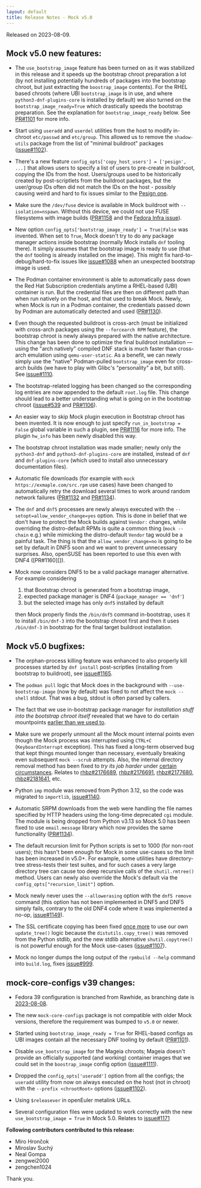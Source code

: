 ```yaml
---
layout: default
title: Release Notes - Mock v5.0
---
```


Released on 2023-08-09.

## Mock v5.0 new features:

- The `use_bootstrap_image` feature has been turned on as it was stabilized in
  this release and it speeds up the bootstrap chroot preparation a lot
  (by not installing potentially hundreds of packages into the bootstrap chroot,
  but just extracting the `boostrap_image` contents).  For the RHEL based chroots
  (where UBI `bootstrap_image` is in use, and where `python3-dnf-plugins-core`
  is installed by default) we also turned on the `bootstrap_image_ready=True`
  which drastically speeds the bootstrap preparation.  See the explanation for
  `bootstrap_image_ready` below.  See [PR#1101][] for more info.

- Start using `useradd` and `userdel` utilities from the host to modify
  in-chroot `etc/passwd` and `etc/group`.  This allowed us to remove
  the `shadow-utils` package from the list of "minimal buildroot" packages
  ([issue#1102][]).

- There's a new feature `config_opts['copy_host_users'] = ['pesign', ...]` that
  allows users to specify a list of users to pre-create in buildroot, copying
  the IDs from the host.  Users/groups used to be historically created by
  post-scriptlets from the buildroot packages, but the user/group IDs often did
  not match the IDs on the host - possibly causing weird and hard to fix issues
  similar to the [Pesign one][issue#1091].

- Make sure the `/dev/fuse` device is available in Mock buildroot with
  `--isolation=nspawn`.  Without this device, we could not use FUSE filesystems
  with image builds ([PR#1158][] and the [Fedora Infra issue][fuseInfra]).

- New option `config_opts['bootstrap_image_ready'] = True|False` was invented.
  When set to `True`, Mock doesn't try to do any package manager actions inside
  bootstrap (normally Mock installs `dnf` tooling there).  It simply assumes
  that the bootstrap image is ready to use (that the `dnf` tooling is already
  installed on the image).  This might fix hard-to-debug/hard-to-fix issues like
  [issue#1088][] when an unexpected bootstrap image is used.

- The Podman container environment is able to automatically pass down the Red
  Hat Subscription credentials anytime a RHEL-based (UBI) container is run.  But
  the credential files are then on different path than when run natively on
  the host, and that used to break Mock.  Newly, when Mock is run in a Podman
  container, the credentials passed down by Podman are automatically detected
  and used ([PR#1130][]).

- Even though the requested buildroot is cross-arch (must be initialized with
  cross-arch packages using the `--forcearch RPM` feature), the bootstrap chroot
  is newly always prepared with the native architecture.  This change has been
  done to optimize the final buildroot installation — using the "arch natively"
  compiled DNF stack is much faster than cross-arch emulation using
  `qemu-user-static`.  As a benefit, we can newly simply use the "native"
  Podman-pulled `bootstrap_image` even for cross-arch builds (we have to play
  with Glibc's "personality" a bit, but still).  See [issue#1110][].

- The bootstrap-related logging has been changed so the corresponding log
  entries are now appended to the default `root.log` file.  This change should
  lead to a better understanding what is going on in the bootstrap chroot
  ([issue#539][] and [PR#1106][]).

- An easier way to skip Mock plugin execution in Bootstrap chroot has been
  invented.  It is now enough to just specify `run_in_bootstrap = False` global
  variable in such a plugin, see [PR#1116][] for more info.  The plugin
  `hw_info` has been newly disabled this way.

- The bootstrap chroot installation was made smaller;  newly only the
  `python3-dnf` and `python3-dnf-plugins-core` are installed, instead of `dnf`
  and `dnf-plugins-core` (which used to install also unnecessary documentation
  files).

- Automatic file downloads (for example with `mock https://exmaple.com/src.rpm`
  use cases) have been changed to automatically retry the download several times
  to work around random network failures ([PR#1132][] and [PR#1134][]).

- The `dnf` and `dnf5` processes are newly always executed with the
  `--setopt=allow_vendor_change=yes` option.  This is done in belief that we
  don't have to protect the Mock builds against `Vendor:` changes, while
  overriding the distro-default RPMs is quite a common thing (`mock --chain`
  e.g.) while mimicking the distro-default `Vendor` tag would be a painful task.
  The thing is that the `allow_vendor_change=no` is going to be set by default
  in DNF5 soon and we want to prevent unnecessary surprises.  Also, openSUSE has
  been reported to use this even with DNF4 ([PR#1160][]).

- Mock now considers DNF5 to be a valid package manager alternative.  For
  example considering

    1. that Bootstrap chroot is generated from a bootstrap image,
    2. expected package manager is DNF4 (`package_manager == 'dnf'`)
    3. but the selected image has only `dnf5` installed by default

  then Mock properly finds the `/bin/dnf5` command in-bootstrap, uses it to
  install `/bin/dnf-3` into the bootstrap chroot first and then it uses
  `/bin/dnf-3` in bootstrap for the final target buildroot installation.


## Mock v5.0 bugfixes:

- The orphan-process killing feature was enhanced to also properly kill
  processes started by `dnf install` post-scriptles (installing from bootstrap
  to buildroot), see [issue#1165][].

- The `podman pull` logic that Mock does in the background with
  `--use-bootstrap-image` (now by default) was fixed to not affect the
  `mock --shell` stdout.  That was a bug, stdout is often parsed by callers.

- The fact that we use in-bootstrap package manager for *installation stuff into
  the bootstrap chroot itself* revealed that we have to do certain mountpoints
  [earlier than we used to][PR#1167].

- Make sure we properly unmount all the Mock mount internal points even though
  the Mock process was interrupted using `CTRL+C` (`KeyboardInterrupt`
  exception).  This has fixed a long-term observed bug that kept things mounted
  longer than necessary, eventually breaking even subsequent `mock --scrub`
  attempts.  Also, the internal directory removal method has been fixed to
  *try its job harder* under [certain circumstances][PR#1058]. Relates to
  [rhbz#2176689][], [rhbz#2176691][], [rhbz#2177680][], [rhbz#2181641][], etc.

- Python `imp` module was removed from Python 3.12, so the code was migrated to
  `importlib`, [issue#1140][].

- Automatic SRPM downloads from the web were handling the file names specified
  by HTTP headers using the long-time deprecated `cgi` module.  The module is
  being dropped from Python v3.13 so Mock 5.0 has been fixed to use
  `email.message` library which now provides the same functionality
  ([PR#1134][]).

- The default recursion limit for Python scripts is set to 1000 (for non-root
  users); this hasn't been enough for Mock in some use-cases so the limit has
  been increased in v5.0+.  For example, some utilities have directory-tree
  stress-tests their test suites, and for such cases a very large directory tree
  can cause too deep recursive calls of the `shutil.rmtree()` method.  Users
  can newly also override the Mock's default via the
  `config_opts["recursion_limit"]` option.

- Mock newly never uses the `--allowerasing` option with the `dnf5 remove`
  command (this option has not been implemented in DNF5 and DNF5 simply fails,
  contrary to the old DNF4 code where it was implemented a no-op,
  [issue#1149][]).

- The SSL certificate copying has been fixed [once more][PR#1113] to use our own
  `update_tree()` logic because the `distutils.copy_tree()` was removed from the
  Python stdlib, and the new stdlib alternative `shutil.copytree()` is not
  powerful enough for the Mock use-cases ([issue#1107][]).

- Mock no longer dumps the long output of the `rpmbuild --help` command into
  `build.log`, fixes [issue#999][].

## mock-core-configs v39 changes:

- Fedora 39 configuration is branched from Rawhide, as branching date
  is [2023-08-08](https://fedorapeople.org/groups/schedule/f-39/f-39-all-tasks.html).

- The new `mock-core-configs` package is not compatible with older Mock
  versions, therefore the requirement was bumped to `v5.0` or newer.

- Started using `bootstrap_image_ready = True` for RHEL-based configs as UBI
  images contain all the necessary DNF tooling by default ([PR#1101][]).

- Disable `use_bootstrap_image` for the Mageia chroots;  Mageia doesn't provide
  an officially supported (and working) container images that we could set in
  the `boostrap_image` config option ([issue#1111][]).

- Dropped the `config_opts['useradd']` option from all the configs; the
  `useradd` utility from now on always executed on the host (not in chroot) with
  the `--prefix <chrootRoot>` options ([issue#1102][]).

- Using `$releasever` in openEuler metalink URLs.

- Several configuration files were updated to work correctly with the new
  `use_bootstrap_image = True` in Mock 5.0.  Relates to [issue#1171][]


**Following contributors contributed to this release:**

 * Miro Hrončok
 * Miroslav Suchý
 * Neal Gompa
 * zengwei2000
 * zengchen1024

Thank you.

[PR#1058]: https://github.com/rpm-software-management/mock/pull/1058
[PR#1101]: https://github.com/rpm-software-management/mock/pull/1101
[PR#1106]: https://github.com/rpm-software-management/mock/pull/1106
[PR#1113]: https://github.com/rpm-software-management/mock/pull/1113
[PR#1116]: https://github.com/rpm-software-management/mock/pull/1116
[PR#1130]: https://github.com/rpm-software-management/mock/pull/1130
[PR#1132]: https://github.com/rpm-software-management/mock/pull/1132
[PR#1134]: https://github.com/rpm-software-management/mock/pull/1134
[PR#1158]: https://github.com/rpm-software-management/mock/pull/1158
[PR#1158]: https://github.com/rpm-software-management/mock/pull/1160
[PR#1167]: https://github.com/rpm-software-management/mock/pull/1167
[issue#539]: https://github.com/rpm-software-management/mock/issues/539
[issue#999]: https://github.com/rpm-software-management/mock/issues/999
[issue#1088]: https://github.com/rpm-software-management/mock/issues/1088
[issue#1091]: https://github.com/rpm-software-management/mock/issues/1091
[issue#1102]: https://github.com/rpm-software-management/mock/issues/1102
[issue#1107]: https://github.com/rpm-software-management/mock/issues/1107
[issue#1110]: https://github.com/rpm-software-management/mock/issues/1110
[issue#1111]: https://github.com/rpm-software-management/mock/issues/1111
[issue#1140]: https://github.com/rpm-software-management/mock/issues/1140
[issue#1149]: https://github.com/rpm-software-management/mock/issues/1149
[issue#1165]: https://github.com/rpm-software-management/mock/issues/1165
[issue#1171]: https://github.com/rpm-software-management/mock/issues/1171
[rhbz#2176689]: https://bugzilla.redhat.com/2176689
[rhbz#2176691]: https://bugzilla.redhat.com/2176691
[rhbz#2177680]: https://bugzilla.redhat.com/2177680
[rhbz#2181641]: https://bugzilla.redhat.com/2181641
[fuseInfra]: https://pagure.io/fedora-infrastructure/issue/11420
